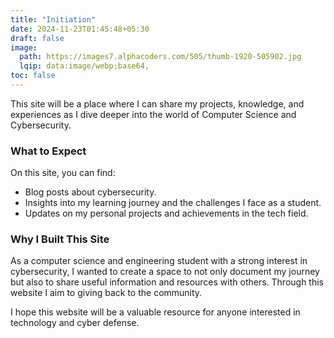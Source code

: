 ```yaml
---
title: "Initiation"
date: 2024-11-23T01:45:48+05:30
draft: false
image:
  path: https://images7.alphacoders.com/505/thumb-1920-505902.jpg
  lqip: data:image/webp;base64,
toc: false
---
```


This site will be a place where I can share my projects, knowledge, and experiences as I dive deeper into the world of Computer Science and Cybersecurity.

### What to Expect
On this site, you can find:

- Blog posts about cybersecurity.
- Insights into my learning journey and the challenges I face as a student.
- Updates on my personal projects and achievements in the tech field.

### Why I Built This Site
As a computer science and engineering student with a strong interest in cybersecurity, I wanted to create a space to not only document my journey but also to share useful information and resources with others. Through this website I aim to giving back to the community.

I hope this website will be a valuable resource for anyone interested in technology and cyber defense.
